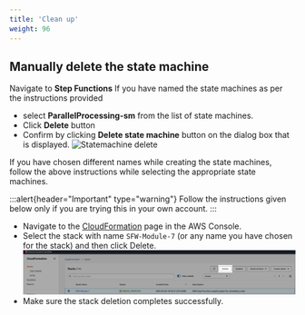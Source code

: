 ```yaml
---
title: 'Clean up'
weight: 96
---
```


## Manually delete the state machine

Navigate to **Step Functions**
If you have named the state machines as per the instructions provided

- select **ParallelProcessing-sm** from the list of state machines.
- Click **Delete** button
- Confirm by clicking **Delete state machine** button on the dialog box that is displayed.
  ![Statemachine delete](/static/module-7-manual-delete-sm.png)

If you have chosen different names while creating the state machines, follow the above instructions while selecting the appropriate state machines.

:::alert{header="Important" type="warning"}
Follow the instructions given below only if you are trying this in your own account.
:::

- Navigate to the [CloudFormation](https://console.aws.amazon.com/cloudformation/home?region=us-east-1) page in the AWS Console.
- Select the stack with name `SFW-Module-7` (or any name you have chosen for the stack) and then click Delete.
  ![CloudFormation delete](/static/img/setup/setup-cloudformation-delete.png)
- Make sure the stack deletion completes successfully.
